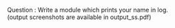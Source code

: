 Question :
 Write a module which prints your name in log.<br/>
 (output screenshots are available in output_ss.pdf)
